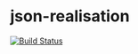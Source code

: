 # json-realisation
[![Build Status](https://app.travis-ci.com/lapsizm/json-realisation.svg?token=WLYBJszhMopXJV8zrknL&branch=master)](https://app.travis-ci.com/lapsizm/json-realisation)
